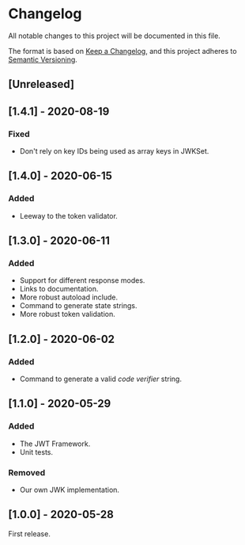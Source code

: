 # Changelog
All notable changes to this project will be documented in this file.

The format is based on [Keep a Changelog](https://keepachangelog.com/en/1.0.0/),
and this project adheres to [Semantic Versioning](https://semver.org/spec/v2.0.0.html).

## [Unreleased]

## [1.4.1] - 2020-08-19

### Fixed

- Don't rely on key IDs being used as array keys in JWKSet.

## [1.4.0] - 2020-06-15

### Added

- Leeway to the token validator.

## [1.3.0] - 2020-06-11

### Added

- Support for different response modes.
- Links to documentation.
- More robust autoload include.
- Command to generate state strings.
- More robust token validation.

## [1.2.0] - 2020-06-02

### Added

- Command to generate a valid _code verifier_ string.

## [1.1.0] - 2020-05-29

### Added

- The JWT Framework.
- Unit tests.

### Removed

- Our own JWK implementation.

## [1.0.0] - 2020-05-28

First release.